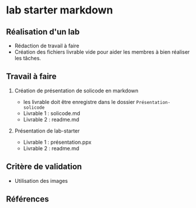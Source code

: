# lab starter markdown

<!-- TODO : Introduction : 
- première lab, 
- lab suivant : lab-gitflow
-->

## Réalisation d'un lab 
- Rédaction de travail à faire 
- Création des fichiers livrable vide pour aider les membres à bien réaliser les tâches.

## Travail à faire 

1. Création de présentation de solicode en markdown
   - les livrable doit être enregistre dans le dossier ``Présentation-solicode``
   - Livrable 1 : solicode.md
   - Livrable 2 : readme.md

2. Présentation de lab-starter
   - Livrable 1 : présentation.ppx
   - Livrable 2 : readme.md

## Critère de validation 
- Utilisation des images
  
## Références 
<!-- TODO : ajouter une référence -->